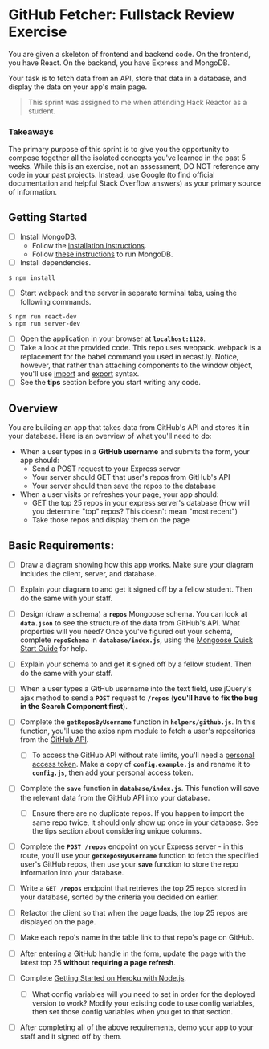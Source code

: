 # GitHub Fetcher: Fullstack Review Exercise #
You are given a skeleton of frontend and backend code. On the frontend, you have React. On the backend, you have Express and MongoDB.

Your task is to fetch data from an API, store that data in a database, and display the data on your app's main page.
> This sprint was assigned to me when attending Hack Reactor as a student.

### Takeaways ###
The primary purpose of this sprint is to give you the opportunity to compose together all the isolated concepts you've learned in the past 5 weeks. While this is an exercise, not an assessment, DO NOT reference any code in your past projects. Instead, use Google (to find official documentation and helpful Stack Overflow answers) as your primary source of information.

## Getting Started ##
  - [ ] Install MongoDB.
       * Follow the [installation instructions](https://docs.mongodb.com/manual/tutorial/install-mongodb-on-os-x/#install-mongodb-community-edition-with-homebrew).
       * Follow [these instructions](https://docs.mongodb.com/manual/tutorial/install-mongodb-on-os-x/#run-mongodb-community-edition) to run MongoDB.
  - [ ] Install dependencies.
```
$ npm install
```
  - [ ] Start webpack and the server in separate terminal tabs, using the following commands.
```
$ npm run react-dev
$ npm run server-dev
```
  - [ ] Open the application in your browser at __`localhost:1128`__.
  - [ ] Take a look at the provided code. This repo uses webpack. webpack is a replacement for the babel command you used in recast.ly. Notice, however, that rather than attaching components to the window object, you'll use [import](https://developer.mozilla.org/en-US/docs/Web/JavaScript/Reference/Statements/import) and [export](https://developer.mozilla.org/en-US/docs/Web/JavaScript/Reference/Statements/export) syntax.
  - [ ] See the **tips** section before you start writing any code.

## Overview ##
You are building an app that takes data from GitHub's API and stores it in your database. Here is an overview of what you'll need to do:
  * When a user types in a __GitHub username__ and submits the form, your app should:
      * Send a POST request to your Express server
      * Your server should GET that user's repos from GitHub's API
      * Your server should then save the repos to the database
  * When a user visits or refreshes your page, your app should:
      * GET the top 25 repos in your express server's database (How will you determine "top" repos? This doesn't mean "most recent")
      * Take those repos and display them on the page

## Basic Requirements: ##
  - [ ] Draw a diagram showing how this app works. Make sure your diagram includes the client, server, and database.

  - [ ] Explain your diagram to and get it signed off by a fellow student. Then do the same with your staff.

  - [ ] Design (draw a schema) a __`repos`__ Mongoose schema. You can look at __`data.json`__ to see the structure of the data from GitHub's API. What properties will you need? Once you've figured out your schema, complete __`repoSchema`__ in __`database/index.js`__, using the [Mongoose Quick Start Guide](https://mongoosejs.com/docs/index.html) for help.

  - [ ] Explain your schema to and get it signed off by a fellow student. Then do the same with your staff.

  - [ ]  When a user types a GitHub username into the text field, use jQuery's ajax method to send a __`POST`__ request to __`/repos`__ (**you'll have to fix the bug in the Search Component first**).

  - [ ] Complete the __`getReposByUsername`__ function in __`helpers/github.js`__. In this function, you'll use the axios npm module to fetch a user's repositories from the [GitHub API](https://docs.github.com/en/rest).
      - [ ] To access the GitHub API without rate limits, you'll need a [personal access token](https://docs.github.com/en/github/authenticating-to-github/creating-a-personal-access-token). Make a copy of __`config.example.js`__ and rename it to __`config.js`__, then add your personal access token.

  - [ ] Complete the __`save`__ function in __`database/index.js`__. This function will save the relevant data from the GitHub API into your database.
      - [ ] Ensure there are no duplicate repos. If you happen to import the same repo twice, it should only show up once in your database. See the tips section about considering unique columns.

  - [ ] Complete the __`POST /repos`__ endpoint on your Express server - in this route, you'll use your __`getReposByUsername`__ function to fetch the specified user's GitHub repos, then use your __`save`__ function to store the repo information into your database.

  - [ ] Write a __`GET /repos`__ endpoint that retrieves the top 25 repos stored in your database, sorted by the criteria you decided on earlier.

  - [ ] Refactor the client so that when the page loads, the top 25 repos are displayed on the page.

  - [ ] Make each repo's name in the table link to that repo's page on GitHub.

  - [ ] After entering a GitHub handle in the form, update the page with the latest top 25 **without requiring a page refresh**.

  - [ ] Complete [Getting Started on Heroku with Node.js](https://devcenter.heroku.com/articles/getting-started-with-nodejs).
      - [ ] What config variables will you need to set in order for the deployed version to work? Modify your existing code to use config variables, then set those config variables when you get to that section.

  - [ ] After completing all of the above requirements, demo your app to your staff and it signed off by them.
